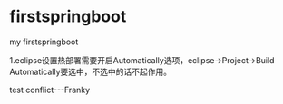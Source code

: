 # firstspringboot
my firstspringboot

1.eclipse设置热部署需要开启Automatically选项，eclipse->Project->Build Automatically要选中，不选中的话不起作用。

test conflict---Franky
